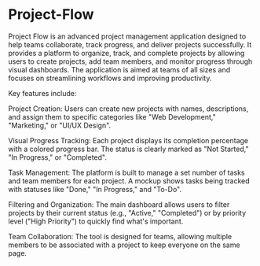# Project-Flow
Project Flow is an advanced project management application designed to help teams collaborate, track progress, and deliver projects successfully. It provides a platform to organize, track, and complete projects by allowing users to create projects, add team members, and monitor progress through visual dashboards. The application is aimed at teams of all sizes and focuses on streamlining workflows and improving productivity.

Key features include:

Project Creation: Users can create new projects with names, descriptions, and assign them to specific categories like "Web Development," "Marketing," or "UI/UX Design".

Visual Progress Tracking: Each project displays its completion percentage with a colored progress bar. The status is clearly marked as "Not Started," "In Progress," or "Completed".

Task Management: The platform is built to manage a set number of tasks and team members for each project. A mockup shows tasks being tracked with statuses like "Done," "In Progress," and "To-Do".

Filtering and Organization: The main dashboard allows users to filter projects by their current status (e.g., "Active," "Completed") or by priority level ("High Priority") to quickly find what's important.

Team Collaboration: The tool is designed for teams, allowing multiple members to be associated with a project to keep everyone on the same page.

